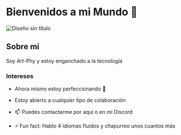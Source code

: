 # Bienvenidos a mi Mundo 👋
![Diseño sin título](https://github.com/Art-Phy/Art-Phy/assets/155635151/91d0fe94-700b-4f0b-b96c-dab2f60b6eb0)

## Sobre mi
Soy Art-Phy y estoy enganchado a la tecnología

### Intereses
 - Ahora mismo estoy perfeccionando :snake:
 - Estoy abierto a cualquier tipo de colaboración

 - 📫 Puedes contactarme por aquí o en mi Discord

 - ⚡ Fun fact: Hablo 4 idiomas fluídos y chapurreo unos cuantos más
